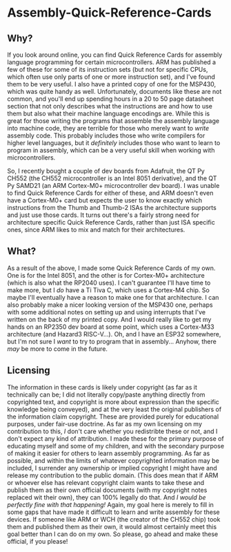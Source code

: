 # Assembly-Quick-Reference-Cards

## Why?

If you look around online, you can find Quick Reference Cards for assembly language programming for certain microcontrollers.  ARM has published a few of these for some of its instruction sets (but not for specific CPUs, which often use only parts of one or more instruction set), and I've found them to be very useful.  I also have a printed copy of one for the MSP430, which was quite handy as well.  Unfortunately, documents like these are not common, and you'll end up spending hours in a 20 to 50 page datasheet section that not only describes what the instructions are and how to use them but also what their machine language encodings are.  While this is great for those writing the programs that assemble the assembly language into machine code, they are terrible for those who merely want to _write_ assembly code.  This probably includes those who write compilers for higher level languages, but it _definitely_ includes those who want to learn to program in assembly, which can be a very useful skill when working with microcontrollers.

So, I recently bought a couple of dev boards from Adafruit, the QT Py CH552 (the CH552 microcontroller is an Intel 8051 derivative), and the QT Py SAMD21 (an ARM Cortex-M0+ microcontroller dev board).  I was unable to find Quick Reference Cards for either of these, and ARM doesn't even have a Cortex-M0+ card but expects the user to know exactly which instructions from the Thumb and Thumb-2 ISAs the architecture supports and just use those cards.  It turns out there's a fairly strong need for architecture specific Quick Reference Cards, rather than just ISA specific ones, since ARM likes to mix and match for their architectures.

## What?

As a result of the above, I made some Quick Reference Cards of my own.  One is for the Intel 8051, and the other is for Cortex-M0+ architecture (which is also what the RP2040 uses).  I can't guarantee I'll have time to make more, but I _do_ have a Ti Tiva C, which uses a Cortex-M4 chip.  So maybe I'll eventually have a reason to make one for that architecture.  I can also probably make a nicer looking version of the MSP430 one, perhaps with some additional notes on setting up and using interrupts that I've written on the back of my printed copy.  And I would really like to get my hands on an RP2350 dev board at some point, which uses a Cortex-M33 architecture (and Hazard3 RISC-V...).  Oh, and I have an ESP32 somewhere, but I'm not sure I _want_ to try to program that in assembly...  Anyhow, there _may_ be more to come in the future.

## Licensing

The information in these cards is likely under copyright (as far as it technically can be; I did not literally copy/paste anything directly from copyrighted text, and copyright is more about expression than the specific knowledge being conveyed), and at the very least the original publishers of the information claim copyright.  These are provided purely for educational purposes, under fair-use doctrine.  As far as my own licensing on my contribution to this, _I_ don't care whether you redistribte these or not, and I don't expect any kind of attribution.  I made these for the primary purpose of educating myself and some of my children, and with the secondary purpose of making it easier for others to learn assembly programming.  As far as possible, and within the limits of whatever copyrighted information may be included, I surrender any ownership or implied copyright I might have and release my contribution to the public domain.  (This does mean that if ARM or whoever else has relevant copyright claim wants to take these and publish them as their own official documents (with my copyright notes replaced wit their own), they can 100% legally do that.  And _I would be perfectly fine with that happening!_  Again, my goal here is merely to fill in some gaps that have made it difficult to learn and write assembly for these devices.  If someone like ARM or WCH (the creator of the CH552 chip) took them and published them as their own, it would almost certainly meet this goal better than I can do on my own.  So please, go ahead and make these official, if you please!
